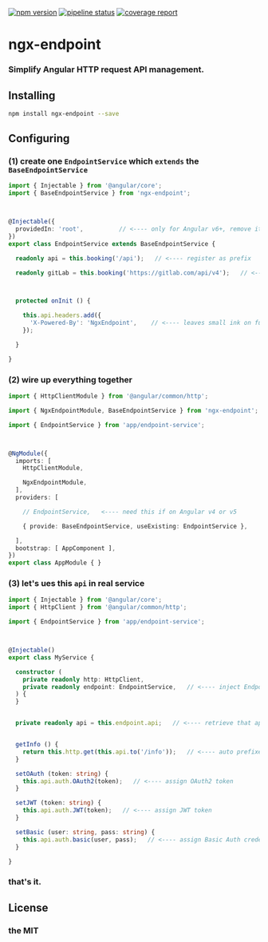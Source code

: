 [![npm version](https://badge.fury.io/js/ngx-endpoint.svg)](https://www.npmjs.com/package/ngx-endpoint)
[![pipeline status](https://gitlab.com/imcotton/ngx-endpoint/badges/master/pipeline.svg)](https://gitlab.com/imcotton/ngx-endpoint/pipelines?scope=branches)
[![coverage report](https://gitlab.com/imcotton/ngx-endpoint/badges/master/coverage.svg)](https://gitlab.com/imcotton/ngx-endpoint/-/jobs?scope=finished)

# ngx-endpoint

### Simplify **Angular** HTTP request API management.





## Installing

```bash
npm install ngx-endpoint --save
```





## Configuring

### **(1)** create one `EndpointService` which `extends` the `BaseEndpointService`

```typescript
import { Injectable } from '@angular/core';
import { BaseEndpointService } from 'ngx-endpoint';



@Injectable({
  providedIn: 'root',          // <---- only for Angular v6+, remove it on v4 or v5
})
export class EndpointService extends BaseEndpointService {

  readonly api = this.booking('/api');   // <---- register as prefix

  readonly gitLab = this.booking('https://gitlab.com/api/v4');   // <---- another one



  protected onInit () {

    this.api.headers.add({
      'X-Powered-By': 'NgxEndpoint',    // <---- leaves small ink on future calling
    });

  }

}
```



### **(2)** wire up everything together

```typescript
import { HttpClientModule } from '@angular/common/http';

import { NgxEndpointModule, BaseEndpointService } from 'ngx-endpoint';

import { EndpointService } from 'app/endpoint-service';



@NgModule({
  imports: [
    HttpClientModule,

    NgxEndpointModule,
  ],
  providers: [

    // EndpointService,   <---- need this if on Angular v4 or v5

    { provide: BaseEndpointService, useExisting: EndpointService },

  ],
  bootstrap: [ AppComponent ],
})
export class AppModule { }
```



### **(3)** let's ues this `api` in real service

```typescript
import { Injectable } from '@angular/core';
import { HttpClient } from '@angular/common/http';

import { EndpointService } from 'app/endpoint-service';



@Injectable()
export class MyService {

  constructor (
    private readonly http: HttpClient,
    private readonly endpoint: EndpointService,   // <---- inject EndpointService
  ) {
  }


  private readonly api = this.endpoint.api;   // <---- retrieve that api instance


  getInfo () {
    return this.http.get(this.api.to('/info'));   // <---- auto prefixed
  }

  setOAuth (token: string) {
    this.api.auth.OAuth2(token);   // <---- assign OAuth2 token
  }

  setJWT (token: string) {
    this.api.auth.JWT(token);   // <---- assign JWT token
  }

  setBasic (user: string, pass: string) {
    this.api.auth.basic(user, pass);   // <---- assign Basic Auth credentials
  }

}
```



### that's it.





## License

### the MIT

